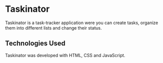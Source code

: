 # Taskinator

Taskinator is a task-tracker application were you can create tasks, organize them into different lists and change their status.

## Technologies Used

Taskinator was developed with HTML, CSS and JavaScript.